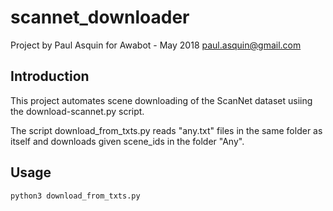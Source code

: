 # scannet_downloader

Project by Paul Asquin for Awabot - May 2018 paul.asquin@gmail.com  

## Introduction

This project automates scene downloading of the ScanNet dataset usiing the download-scannet.py script.

The script download_from_txts.py reads "any.txt" files in the same folder as itself and downloads given scene_ids in the folder "Any".

## Usage

``` 
python3 download_from_txts.py
 ```